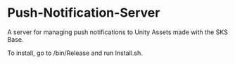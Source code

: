 # Push-Notification-Server
A server for managing push notifications to Unity Assets made with the SKS Base.

To install, go to /bin/Release and run Install.sh.
